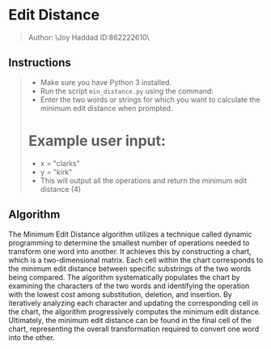 #  Edit Distance
 
 > Author: \Joy Haddad 
 > ID:862222610\

## Instructions
 > * Make sure you have Python 3 installed.
 > * Run the script `min_distance.py` using the command:
 > * Enter the two words or strings for which you want to calculate the minimum edit distance when prompted.
 > 
 > # Example user input:
 > * x = "clarks"
 > * y = "kirk"
 > * This will output all the operations and return the minimum edit distance (4)

## Algorithm
The Minimum Edit Distance algorithm utilizes a technique called dynamic programming to determine the smallest number of operations needed to transform one word into another. It achieves this by constructing a chart, which is a two-dimensional matrix. Each cell within the chart corresponds to the minimum edit distance between specific substrings of the two words being compared. The algorithm systematically populates the chart by examining the characters of the two words and identifying the operation with the lowest cost among substitution, deletion, and insertion. By iteratively analyzing each character and updating the corresponding cell in the chart, the algorithm progressively computes the minimum edit distance. Ultimately, the minimum edit distance can be found in the final cell of the chart, representing the overall transformation required to convert one word into the other.
